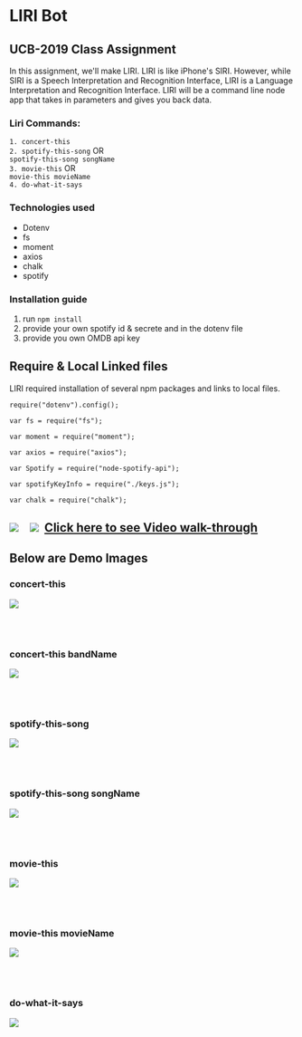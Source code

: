 <h1> LIRI Bot </h1>
<h2>UCB-2019 Class Assignment</h2>
<p>
    In this assignment, we'll make LIRI. LIRI is like iPhone's SIRI. However, while SIRI is a Speech Interpretation and Recognition Interface, LIRI is a Language Interpretation and Recognition Interface. LIRI will be a command line node app that takes in parameters and gives you back data.
</p>

<h3>Liri Commands:</h3>
    <code>1. concert-this</code><br>
    <code>2. spotify-this-song</code> OR <br>
    <code>spotify-this-song songName</code><br>
    <code>3. movie-this</code> OR <br>
    <code>movie-this movieName</code><br>
    <code>4. do-what-it-says</code>

<h3>Technologies used</h3>
<ul>
    <li>Dotenv</li>
    <li>fs</li>
    <li>moment</li>
    <li>axios</li>
    <li>chalk</li>
    <li>spotify</li>
</ul>

<h3>Installation guide</h3>

<ol>
    <li>run <code>npm install</code></li>
    <li>provide your own spotify id & secrete and in the dotenv file</li>
    <li>provide you own OMDB api key</li>
</ol>

<h2>Require & Local Linked files</h2>
LIRI required installation of several npm packages and links to local files.<br>

<code>
require("dotenv").config(); <br>
var fs = require("fs"); <br>
var moment = require("moment");<br>
var axios = require("axios");<br>
var Spotify = require("node-spotify-api");<br>
var spotifyKeyInfo = require("./keys.js");<br>
var chalk = require("chalk");</h2>
</code>

<h2><img src="./runApp/point-right.png">&nbsp;&nbsp;&nbsp;&nbsp;<img src="./runApp/video.png"> &nbsp;<a href="https://drive.google.com/file/d/1pH_UW2Q5wHKsA0pCWo0RtfhsrOzgLUaG/view?usp=sharing"><u>Click here to see Video walk-through</u></a></h2>

<h2>Below are Demo Images</h2>

<h3>concert-this</h3>
<img src="./runApp/concert-this.jpg">

<br><br>
<h3>concert-this bandName</h3>
<img src="./runApp/concert-this-keyword.jpg">

<br><br>
<h3>spotify-this-song</h3>
<img src="./runApp/spotify-this.jpg">

<br><br>
<h3>spotify-this-song songName</h3>
<img src="./runApp/spotify-this-keyword.jpg">

<br><br>
<h3>movie-this</h3>
<img src="./runApp/img1.jpg">

<br><br>
<h3>movie-this movieName</h3>
<img src="./runApp/img2.jpg">

<br><br>
<h3>do-what-it-says</h3>
<img src="./runApp/do-what-says.jpg">
